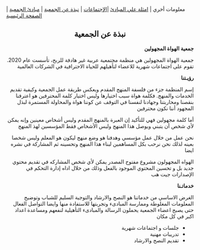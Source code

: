 معلومات أخري | [امثلة علي المبادئ](https://amateursanonymous.github.io/principles-examples)  |[الإجتماعات](https://amateursanonymous.github.io/meetings) | [نبذة عن الجمعية](https://amateursanonymous.github.io/about-us) | [مبادئ الجمعية](https://amateursanonymous.github.io/principles) | [الصفحة الرئيسية](https://amateursanonymous.github.io)


## <center> نبذة عن الجمعية </center>

 <div dir="RTL">
 <p><strong>جمعية الهواة المجهولين </strong></p>

 <p>جمعية الهواة المجهولين هي منظمة مجتمعية عربية غير هادفة للربح، تأسست عام 2020. تقوم على اجتماعات شهرية للاعضاء لتأهيلهم للحياة الاحترافية في الشركات العالمية</p>
 <p>

 <p><strong>رؤيـتنا</strong></p>
 <p>
إسم المنظمة جزء من فلسفة المنهج المقدم ويعكس طريقة عمل الجمعية وكيفية تقديم الخدمات والمنهج. فكلمة هواة سبب اختيارها وليس اختيار كلمة المحترفين هو اعترفنا بنقصنا ومحاربتنا وجهادنا لنفسنا في التوقف عن كوننا هواة والمحاولة المستمرة لبذل المجهود أننا نكون محترفين
 </p>

<p>
أما كلمة مجهولين فهي للتأكيد إن العبرة بالمنهج المقدم وليس أشخاص معينين وإنه يمكن لأي شخص أن يتبني ويوصل هذا المنهج وليس الأشخاص فقط المؤسسين لهذ المنهج
</p>

<p>
نحن عمل من خلال عمل مؤسسي وهدفنا هو وضع منهج ليكون هو المعلم وليس شخصا بعينه لذلك
نحن نرحب بكل المساهمين لبناء هذا المنهج وتحسينه ثم المشاركة في نشره ايضا
</p>
<p>
الهواه المجهولون مشروع مفتوح المصدر يمكن لأي شخص المشاركه في تقديم محتوي جديد بل و تحسين المحتوي الموجود بالفعل وذلك من خلال اداه إدارة التحكم في الإصدارات جيت هب
 </p>
 
 <p><strong>خدماتـنا</strong></p>
 <p>الغرض الاساسي من خدماتنا هو النصح والارشاد والتوجية السليم للشباب وتوضيح المعلومات المغلوطة وممارسة المبادىء وتجربتها للاستفادة منها وايضا التواصل الفعال حتى يصبح اعضاء الجمعية يحملون الرسالة والمبادىء التأهيلية لنفعهم ومساعدة اعداد اكبر في كل مكان
</p>
<ul>
<li>جلسات و اجتماعات شهرية</li>
<li>تدريبات مهنية</li>
<li>تقديم النصح والارشاد</li>
</ul>
 </div>

